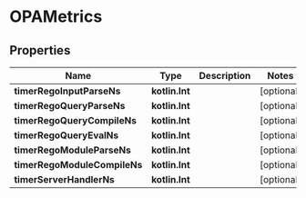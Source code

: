 
# OPAMetrics

## Properties
Name | Type | Description | Notes
------------ | ------------- | ------------- | -------------
**timerRegoInputParseNs** | **kotlin.Int** |  |  [optional]
**timerRegoQueryParseNs** | **kotlin.Int** |  |  [optional]
**timerRegoQueryCompileNs** | **kotlin.Int** |  |  [optional]
**timerRegoQueryEvalNs** | **kotlin.Int** |  |  [optional]
**timerRegoModuleParseNs** | **kotlin.Int** |  |  [optional]
**timerRegoModuleCompileNs** | **kotlin.Int** |  |  [optional]
**timerServerHandlerNs** | **kotlin.Int** |  |  [optional]



